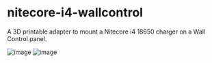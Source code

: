 # nitecore-i4-wallcontrol
 A 3D printable adapter to mount a Nitecore i4 18650 charger on a Wall Control panel.


![image](https://github.com/user-attachments/assets/8bdcdd58-a4ce-4068-8467-30c778afe08a)
![image](https://github.com/user-attachments/assets/580c1372-9b6d-4d49-9476-ce0a221101bc)
